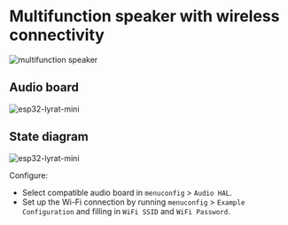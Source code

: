 # Multifunction speaker with wireless connectivity
![multifunction speaker](https://github.com/michalizn/multifunction_speaker/blob/main/images/app_bms.PNG)

## Audio board
![esp32-lyrat-mini](https://github.com/michalizn/multifunction_speaker/blob/main/images/esp32-lyrat-mini-v1.2-layout.png)

## State diagram 
![esp32-lyrat-mini](https://github.com/michalizn/multifunction_speaker/blob/main/images/state_diagram.PNG)

Configure:

- Select compatible audio board in `menuconfig` > `Audio HAL`.
- Set up the Wi-Fi connection by running `menuconfig` > `Example Configuration` and filling in `WiFi SSID` and `WiFi Password`.

